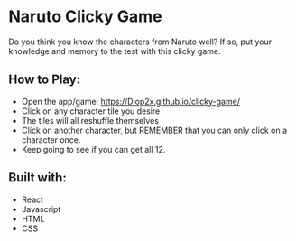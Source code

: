 # Naruto Clicky Game
Do you think you know the characters from Naruto well?  If so, put your knowledge and memory to the test with this clicky game.


## How to Play:
- Open the app/game: https://Diop2x.github.io/clicky-game/
- Click on any character tile you desire
- The tiles will all reshuffle themselves
- Click on another character, but REMEMBER that you can only click on a character once.
- Keep going to see if you can get all 12.

## Built with:
- React
- Javascript
- HTML
- CSS
